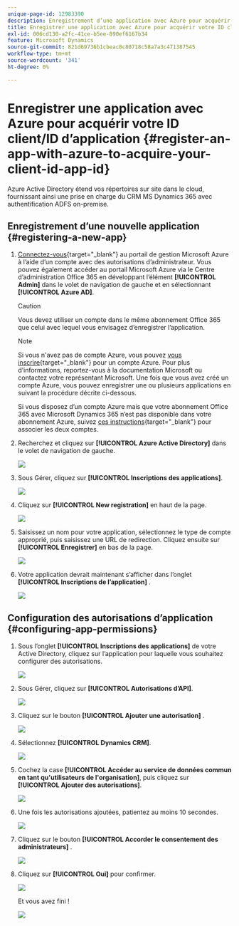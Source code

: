 ```yaml
---
unique-page-id: 12983390
description: Enregistrement d’une application avec Azure pour acquérir votre ID client/ID d’application - Documents Marketo - Documentation du produit
title: Enregistrer une application avec Azure pour acquérir votre ID client/ID d’application
exl-id: 006cd130-a2fc-41ce-b5ee-890ef6167b34
feature: Microsoft Dynamics
source-git-commit: 821d69736b1cbeac0c80718c58a7a3c471387545
workflow-type: tm+mt
source-wordcount: '341'
ht-degree: 0%

---
```


# Enregistrer une application avec Azure pour acquérir votre ID client/ID d’application {#register-an-app-with-azure-to-acquire-your-client-id-app-id}

Azure Active Directory étend vos répertoires sur site dans le cloud, fournissant ainsi une prise en charge du CRM MS Dynamics 365 avec authentification ADFS on-premise.

## Enregistrement d’une nouvelle application {#registering-a-new-app}

1. [Connectez-vous](https://login.microsoftonline.com/){target="_blank"} au portail de gestion Microsoft Azure à l’aide d’un compte avec des autorisations d’administrateur. Vous pouvez également accéder au portail Microsoft Azure via le Centre d’administration Office 365 en développant l’élément **[!UICONTROL Admin]** dans le volet de navigation de gauche et en sélectionnant **[!UICONTROL Azure AD]**.

   >[!CAUTION]
   >
   >Vous devez utiliser un compte dans le même abonnement Office 365 que celui avec lequel vous envisagez d’enregistrer l’application.

   >[!NOTE]
   >
   >Si vous n&#39;avez pas de compte Azure, vous pouvez [vous inscrire](https://azure.microsoft.com/en-us/free/){target="_blank"} pour un compte Azure. Pour plus d’informations, reportez-vous à la documentation Microsoft ou contactez votre représentant Microsoft. Une fois que vous avez créé un compte Azure, vous pouvez enregistrer une ou plusieurs applications en suivant la procédure décrite ci-dessous.
   >
   >
   >Si vous disposez d’un compte Azure mais que votre abonnement Office 365 avec Microsoft Dynamics 365 n’est pas disponible dans votre abonnement Azure, suivez [ces instructions](https://msdn.microsoft.com/office/office365/howto/setup-development-environment#bk_CreateAzureSubscription){target="_blank"} pour associer les deux comptes.

1. Recherchez et cliquez sur **[!UICONTROL Azure Active Directory]** dans le volet de navigation de gauche.

   ![](assets/two.png)

1. Sous Gérer, cliquez sur **[!UICONTROL Inscriptions des applications]**.

   ![](assets/three.png)

1. Cliquez sur **[!UICONTROL New registration]** en haut de la page.

   ![](assets/four.png)

1. Saisissez un nom pour votre application, sélectionnez le type de compte approprié, puis saisissez une URL de redirection. Cliquez ensuite sur **[!UICONTROL Enregistrer]** en bas de la page.

   ![](assets/five.png)

1. Votre application devrait maintenant s’afficher dans l’onglet **[!UICONTROL Inscriptions de l’application]** .

   ![](assets/six.png)

## Configuration des autorisations d’application {#configuring-app-permissions}

1. Sous l’onglet **[!UICONTROL Inscriptions des applications]** de votre Active Directory, cliquez sur l’application pour laquelle vous souhaitez configurer des autorisations.

   ![](assets/seven.png)

1. Sous Gérer, cliquez sur **[!UICONTROL Autorisations d’API]**.

   ![](assets/eight.png)

1. Cliquez sur le bouton **[!UICONTROL Ajouter une autorisation]** .

   ![](assets/nine.png)

1. Sélectionnez **[!UICONTROL Dynamics CRM]**.

   ![](assets/ten.png)

1. Cochez la case **[!UICONTROL Accéder au service de données commun en tant qu&#39;utilisateurs de l&#39;organisation]**, puis cliquez sur **[!UICONTROL Ajouter des autorisations]**.

   ![](assets/eleven.png)

1. Une fois les autorisations ajoutées, patientez au moins 10 secondes.

   ![](assets/twelve.png)

1. Cliquez sur le bouton **[!UICONTROL Accorder le consentement des administrateurs]** .

   ![](assets/thirteen.png)

1. Cliquez sur **[!UICONTROL Oui]** pour confirmer.

   ![](assets/fourteen.png)

   Et vous avez fini !

   ![](assets/fifteen.png)
